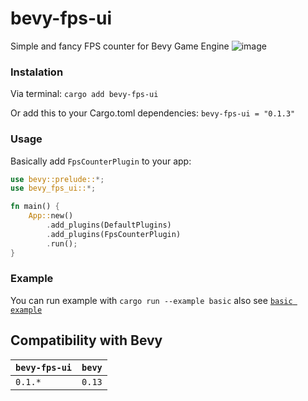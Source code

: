 # bevy-fps-ui
Simple and fancy FPS counter for Bevy Game Engine
![image](https://i.imgur.com/9Xbl1q7.png)
### Instalation
Via terminal:
`cargo add bevy-fps-ui`

Or add this to your Cargo.toml dependencies:
`bevy-fps-ui = "0.1.3"`

### Usage
Basically add `FpsCounterPlugin` to your app:
```rust
use bevy::prelude::*;
use bevy_fps_ui::*; 

fn main() {
    App::new()
        .add_plugins(DefaultPlugins)
        .add_plugins(FpsCounterPlugin)
        .run();
}
```

### Example
You can run example with
`cargo run --example basic`
also see [`basic example`](examples/basic)

## Compatibility with Bevy
| `bevy-fps-ui`   | `bevy` |
| :--             | :--    |
| `0.1.*`         | `0.13` |
